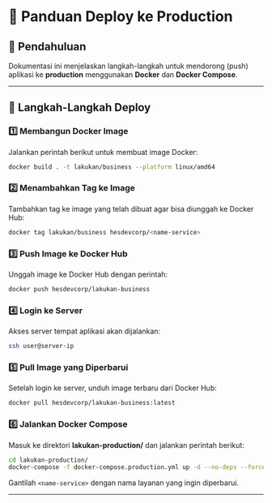 # 🚀 Panduan Deploy ke Production

## 🎯 Pendahuluan
Dokumentasi ini menjelaskan langkah-langkah untuk mendorong (push) aplikasi ke **production** menggunakan **Docker** dan **Docker Compose**.

---

## 🔨 Langkah-Langkah Deploy

### 1️⃣ **Membangun Docker Image**
Jalankan perintah berikut untuk membuat image Docker:

```sh
docker build . -t lakukan/business --platform linux/amd64
```

### 2️⃣ **Menambahkan Tag ke Image**
Tambahkan tag ke image yang telah dibuat agar bisa diunggah ke Docker Hub:

```sh
docker tag lakukan/business hesdevcorp/<name-service>
```

### 3️⃣ **Push Image ke Docker Hub**
Unggah image ke Docker Hub dengan perintah:

```sh
docker push hesdevcorp/lakukan-business
```

### 4️⃣ **Login ke Server**
Akses server tempat aplikasi akan dijalankan:

```sh
ssh user@server-ip
```

### 5️⃣ **Pull Image yang Diperbarui**
Setelah login ke server, unduh image terbaru dari Docker Hub:

```sh
docker pull hesdevcorp/lakukan-business:latest
```

### 6️⃣ **Jalankan Docker Compose**
Masuk ke direktori **lakukan-production/** dan jalankan perintah berikut:

```sh
cd lakukan-production/
docker-compose -f docker-compose.production.yml up -d --no-deps --force-recreate <name-service>
```

Gantilah `<name-service>` dengan nama layanan yang ingin diperbarui.

---



